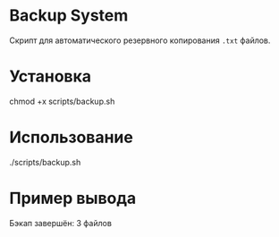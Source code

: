# Backup System
Скрипт для автоматического резервного копирования `.txt` файлов.
# Установка
chmod +x scripts/backup.sh
# Использование
./scripts/backup.sh
 # Пример вывода
 Бэкап завершён: 3 файлов
